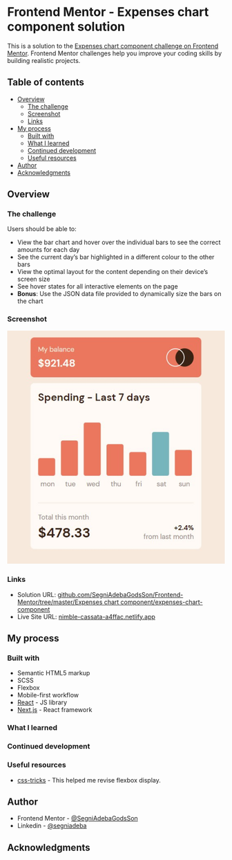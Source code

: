 # Frontend Mentor - Expenses chart component solution

This is a solution to the [Expenses chart component challenge on Frontend Mentor](https://www.frontendmentor.io/challenges/expenses-chart-component-e7yJBUdjwt). Frontend Mentor challenges help you improve your coding skills by building realistic projects.

## Table of contents

- [Overview](#overview)
  - [The challenge](#the-challenge)
  - [Screenshot](#screenshot)
  - [Links](#links)
- [My process](#my-process)
  - [Built with](#built-with)
  - [What I learned](#what-i-learned)
  - [Continued development](#continued-development)
  - [Useful resources](#useful-resources)
- [Author](#author)
- [Acknowledgments](#acknowledgments)

## Overview

### The challenge

Users should be able to:

- View the bar chart and hover over the individual bars to see the correct amounts for each day
- See the current day’s bar highlighted in a different colour to the other bars
- View the optimal layout for the content depending on their device’s screen size
- See hover states for all interactive elements on the page
- **Bonus**: Use the JSON data file provided to dynamically size the bars on the chart

### Screenshot

![](./screenshot-1.jpg)

### Links

- Solution URL: [github.com/SegniAdebaGodsSon/Frontend-Mentor/tree/master/Expenses chart component/expenses-chart-component](https://github.com/SegniAdebaGodsSon/Frontend-Mentor/tree/master/Expenses%20chart%20component/expenses-chart-component)
- Live Site URL: [nimble-cassata-a4ffac.netlify.app](https://nimble-cassata-a4ffac.netlify.app)

## My process

### Built with

- Semantic HTML5 markup
- SCSS
- Flexbox
- Mobile-first workflow
- [React](https://reactjs.org/) - JS library
- [Next.js](https://nextjs.org/) - React framework

### What I learned

### Continued development

### Useful resources

- [css-tricks](https://css-tricks.com/snippets/css/a-guide-to-flexbox/) - This helped me revise flexbox display.

## Author

- Frontend Mentor - [@SegniAdebaGodsSon](https://www.frontendmentor.io/profile/SegniAdebaGodsSon)
- Linkedin - [@segniadeba](https://www.linkedin.com/in/segniadeba/)

## Acknowledgments
